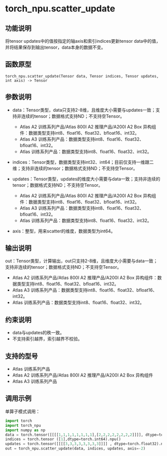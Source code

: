 # torch_npu.scatter_update

## 功能说明

将tensor updates中的值按指定的轴axis和索引indices更新tensor data中的值，并将结果保存到输出tensor，data本身的数据不变。

## 函数原型

```
torch_npu.scatter_update(Tensor data, Tensor indices, Tensor updates, int axis) -> Tensor
```

## 参数说明

- data：Tensor类型，data只支持2-8维，且维度大小需要与updates一致；支持非连续的tensor；数据格式支持ND；不支持空Tensor。
    - <term>Atlas A2 训练系列产品/Atlas 800I A2 推理产品/A200I A2 Box 异构组件</term>：数据类型支持int8、float16、float32、bfloat16、int32。
    - <term>Atlas A3 训练系列产品</term>：数据类型支持int8、float16、float32、bfloat16、int32。
    - <term>Atlas 训练系列产品</term>：数据类型支持int8、float16、float32、int32。

- indices：Tensor类型，数据类型支持int32、int64；目前仅支持一维跟二维；支持非连续的tensor；数据格式支持ND；不支持空Tensor。
- updates：Tensor类型，updates的维度大小需要与data一致；支持非连续的tensor；数据格式支持ND；不支持空Tensor。
    - <term>Atlas A2 训练系列产品/Atlas 800I A2 推理产品/A200I A2 Box 异构组件</term>：数据类型支持int8、float16、float32、bfloat16、int32。
    - <term>Atlas A3 训练系列产品</term>：数据类型支持int8、float16、float32、bfloat16、int32。
    - <term>Atlas 训练系列产品</term>：数据类型支持int8、float16、float32、int32。

- axis：整型，用来scatter的维度，数据类型为int64。

## 输出说明

out：Tensor类型，计算输出，out只支持2-8维，且维度大小需要与data一致；支持非连续的tensor；数据格式支持ND；不支持空Tensor。

- <term>Atlas A2 训练系列产品/Atlas 800I A2 推理产品/A200I A2 Box 异构组件</term>：数据类型支持int8、float16、float32、bfloat16、int32。
- <term>Atlas A3 训练系列产品</term>：数据类型支持int8、float16、float32、bfloat16、int32。
- <term>Atlas 训练系列产品</term>：数据类型支持int8、float16、float32、int32。

## 约束说明

- data与updates的秩一致。
- 不支持索引越界，索引越界不校验。

## 支持的型号

- <term>Atlas 训练系列产品</term>
- <term>Atlas A2 训练系列产品/Atlas 800I A2 推理产品/A200I A2 Box 异构组件</term>
- <term>Atlas A3 训练系列产品</term>


## 调用示例

单算子模式调用：

```python
import torch
import torch_npu
import numpy as np
data = torch.tensor([[[[1,1,1,1,1,1,1,1],[2,2,2,2,2,2,2,2]]]], dtype=torch.float32).npu()
indices = torch.tensor ([1],dtype=torch.int64).npu()
updates = torch.tensor([[[[3,3,3,3,3,3,3,3]]]] , dtype=torch.float32).npu()
out = torch_npu.scatter_update(data, indices, updates, axis=-2)
```

